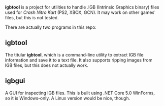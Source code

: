 **igbtool** is a project for utilities to handle .IGB (Intrinsic Graphics binary) files used for *Crash Nitro Kart* (PS2, XBOX, GCN). It may work on other games' files, but this is not tested.

There are actually two programs in this repo:

## igbtool

The titular **igbtool**, which is a command-line utility to extract IGB file information and save it to a text file. It also supports ripping images from IGB files, but this does not actually work.

## igbgui

A GUI for inspecting IGB files. This is built using .NET Core 5.0 WinForms, so it is Windows-only. A Linux version would be nice, though.
